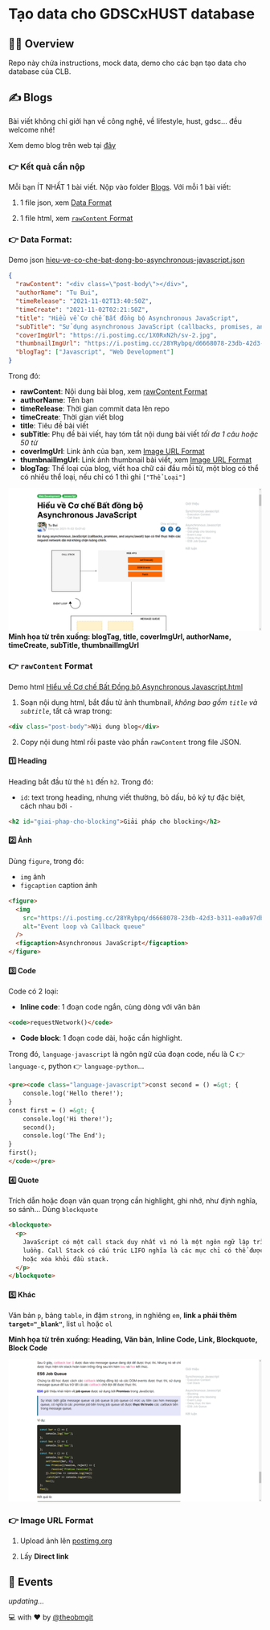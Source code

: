 # Tạo data cho GDSCxHUST database

## 🙆‍♂️ Overview

Repo này chứa instructions, mock data, demo cho các bạn tạo data cho database của CLB.

## ✍️ Blogs

Bài viết không chỉ giới hạn về công nghệ, về lifestyle, hust, gdsc... đều welcome nhé!

Xem demo blog trên web tại [đây](https://youtu.be/b6wqJYYOXMg)

### 👉 Kết quả cần nộp

Mỗi bạn ÍT NHẤT 1 bài viết. Nộp vào folder [Blogs](./Blogs). Với mỗi 1 bài viết:

1. 1 file json, xem [Data Format](#-data-format)

2. 1 file html, xem [`rawContent` Format](#-rawcontent-format)

### 👉 Data Format:

Demo json [hieu-ve-co-che-bat-dong-bo-asynchronous-javascript.json](./Blogs/hieu-ve-co-che-bat-dong-bo-asynchronous-javascript.json)

```json
{
  "rawContent": "<div class=\"post-body\"></div>",
  "authorName": "Tu Bui",
  "timeRelease": "2021-11-02T13:40:50Z",
  "timeCreate": "2021-11-02T02:21:50Z",
  "title": "Hiểu về Cơ chế Bất đồng bộ Asynchronous JavaScript",
  "subTitle": "Sử dụng asynchronous JavaScript (callbacks, promises, and async/await) bạn có thể thực hiện các request network dài mà không chặn luồng chính.",
  "coverImgUrl": "https://i.postimg.cc/1X0RxN2h/sv-2.jpg",
  "thumbnailImgUrl": "https://i.postimg.cc/28YRybpq/d6668078-23db-42d3-b311-ea0a97dbd6e6.gif",
  "blogTag": ["Javascript", "Web Development"]
}
```

Trong đó:

- **rawContent**: Nội dung bài blog, xem [rawContent Format](#-rawcontent-format)
- **authorName**: Tên bạn
- **timeRelease**: Thời gian commit data lên repo
- **timeCreate**: Thời gian viết blog
- **title**: Tiêu đề bài viết
- **subTitle**: Phụ đề bài viết, hay tóm tắt nội dung bài viết _tối đa 1 câu hoặc 50 từ_
- **coverImgUrl**: Link ảnh của bạn, xem [Image URL Format](#-image-url-format)
- **thumbnailImgUrl**: Link ảnh thumbnail bài viết, xem [Image URL Format](#-image-url-format)
- **blogTag**: Thể loại của blog, viết hoa chữ cái đầu mỗi từ, một blog có thể có nhiều thể loại, nếu chỉ có 1 thì ghi `["Thể Loại"]`

![meta demo](./Blogs/demo/meta.png)
**Minh họa từ trên xuống: blogTag, title, coverImgUrl, authorName, timeCreate, subTitle, thumbnailImgUrl**

### 👉 `rawContent` Format

Demo html [Hiểu về Cơ chế Bất Đồng bộ Asynchronous Javascript.html](./Blogs/Hiểu%20về%20Cơ%20chế%20Bất%20Đồng%20bộ%20Asynchronous%20Javascript.html)

1. Soạn nội dung html, bắt đầu từ ảnh thumbnail, _không bao gồm `title` và `subtitle`_, tất cả wrap trong:

```html
<div class="post-body">Nội dung blog</div>
```

2. Copy nội dung html rồi paste vào phần `rawContent` trong file JSON.

#### 1️⃣ Heading

Heading bắt đầu từ thẻ `h1` đến `h2`. Trong đó:

- `id`: text trong heading, nhưng viết thường, bỏ dấu, bỏ ký tự đặc biệt, cách nhau bởi `-`

```html
<h2 id="giai-phap-cho-blocking">Giải pháp cho blocking</h2>
```

#### 2️⃣ Ảnh

Dùng `figure`, trong đó:

- `img` ảnh
- `figcaption` caption ảnh

```html
<figure>
  <img
    src="https://i.postimg.cc/28YRybpq/d6668078-23db-42d3-b311-ea0a97dbd6e6.gif"
    alt="Event loop và Callback queue"
  />
  <figcaption>Asynchronous JavaScript</figcaption>
</figure>
```

#### 3️⃣ Code

Code có 2 loại:

- **Inline code**: 1 đoạn code ngắn, cùng dòng với văn bản

```html
<code>requestNetwork()</code>
```

- **Code block**: 1 đoạn code dài, hoặc cần highlight.

Trong đó, `language-javascript` là ngôn ngữ của đoạn code, nếu là C 👉 `language-c`, python 👉 `language-python`...

```html
<pre><code class="language-javascript">const second = () =&gt; {
    console.log('Hello there!');
}
const first = () =&gt; {
    console.log('Hi there!');
    second();
    console.log('The End');
}
first();
</code></pre>
```

#### 4️⃣ Quote

Trích dẫn hoặc đoạn văn quan trọng cần highlight, ghi nhớ, như định nghĩa, so sánh...
Dùng `blockquote`

```html
<blockquote>
  <p>
    JavaScript có một call stack duy nhất vì nó là một ngôn ngữ lập trình đơn
    luồng. Call Stack có cấu trúc LIFO nghĩa là các mục chỉ có thể được thêm
    hoặc xóa khỏi đầu stack.
  </p>
</blockquote>
```

#### 5️⃣ Khác

Văn bản `p`, bảng `table`, in đậm `strong`, in nghiêng `em`, **link `a` phải thêm `target="_blank"`**, list `ul` hoặc `ol`

**Minh họa từ trên xuống: Heading, Văn bản, Inline Code, Link, Blockquote, Block Code**

![contentdemo](./Blogs/demo/content.png)

### 👉 Image URL Format

1. Upload ảnh lên [postimg.org](https://postimages.org/)

2. Lấy **Direct link**

## 🚵 Events

_updating..._

:computer: with :heart: by [@theobmgit](https://github.com/theobmgit)
